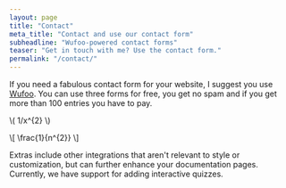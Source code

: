 ```yaml
---
layout: page
title: "Contact"
meta_title: "Contact and use our contact form"
subheadline: "Wufoo-powered contact forms"
teaser: "Get in touch with me? Use the contact form."
permalink: "/contact/"
---
```

If you need a fabulous contact form for your website, I suggest you use [Wufoo][1]. You can use three forms for free, you get no spam and if you get more than 100 entries you have to pay.

\\( 1/x^{2} \\)

\\[ \frac{1}{n^{2}} \\]

Extras include other integrations that aren't relevant to style or customization, but can further enhance your documentation pages. Currently, we have support for adding interactive quizzes.

 [1]: http://www.wufoo.com/
